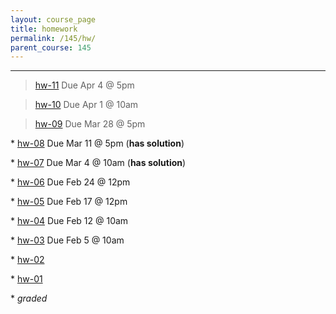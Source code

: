 ```yaml
---
layout: course_page
title: homework
permalink: /145/hw/
parent_course: 145
---
```


----

>  [hw-11](/145/hw11) Due Apr 4 @ 5pm

>  [hw-10](/145/hw10) Due Apr 1 @ 10am

>  [hw-09](/145/hw09) Due Mar 28 @ 5pm

\* [hw-08](/145/hw08) Due Mar 11 @ 5pm (**has solution**)

\* [hw-07](/145/hw07) Due Mar 4 @ 10am (**has solution**)

\* [hw-06](/145/hw06) Due Feb 24 @ 12pm

\* [hw-05](/145/hw05) Due Feb 17 @ 12pm

\* [hw-04](/145/hw04) Due Feb 12 @ 10am

\* [hw-03](/145/hw03) Due Feb 5 @ 10am

\* [hw-02](/145/hw02)

\* [hw-01](/145/hw01)

\* *graded*

